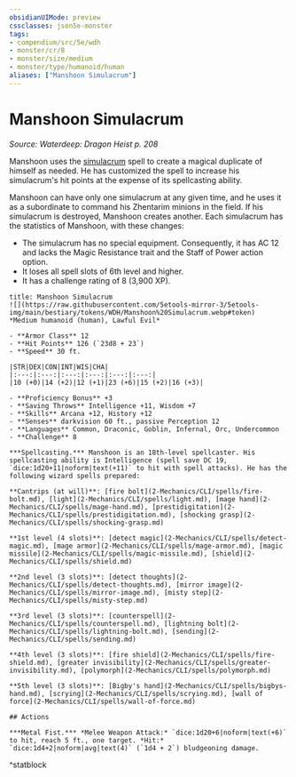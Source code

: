 ```yaml
---
obsidianUIMode: preview
cssclasses: json5e-monster
tags:
- compendium/src/5e/wdh
- monster/cr/8
- monster/size/medium
- monster/type/humanoid/human
aliases: ["Manshoon Simulacrum"]
---
```

# Manshoon Simulacrum
*Source: Waterdeep: Dragon Heist p. 208*  

Manshoon uses the [simulacrum](2-Mechanics/CLI/spells/simulacrum.md) spell to create a magical duplicate of himself as needed. He has customized the spell to increase his simulacrum's hit points at the expense of its spellcasting ability.

Manshoon can have only one simulacrum at any given time, and he uses it as a subordinate to command his Zhentarim minions in the field. If his simulacrum is destroyed, Manshoon creates another. Each simulacrum has the statistics of Manshoon, with these changes:

- The simulacrum has no special equipment. Consequently, it has AC 12 and lacks the Magic Resistance trait and the Staff of Power action option.  
- It loses all spell slots of 6th level and higher.  
- It has a challenge rating of 8 (3,900 XP).  

```ad-statblock
title: Manshoon Simulacrum
![](https://raw.githubusercontent.com/5etools-mirror-3/5etools-img/main/bestiary/tokens/WDH/Manshoon%20Simulacrum.webp#token)
*Medium humanoid (human), Lawful Evil*

- **Armor Class** 12
- **Hit Points** 126 (`23d8 + 23`)
- **Speed** 30 ft.

|STR|DEX|CON|INT|WIS|CHA|
|:---:|:---:|:---:|:---:|:---:|:---:|
|10 (+0)|14 (+2)|12 (+1)|23 (+6)|15 (+2)|16 (+3)|

- **Proficiency Bonus** +3
- **Saving Throws** Intelligence +11, Wisdom +7
- **Skills** Arcana +12, History +12
- **Senses** darkvision 60 ft., passive Perception 12
- **Languages** Common, Draconic, Goblin, Infernal, Orc, Undercommon
- **Challenge** 8

***Spellcasting.*** Manshoon is an 18th-level spellcaster. His spellcasting ability is Intelligence (spell save DC 19, `dice:1d20+11|noform|text(+11)` to hit with spell attacks). He has the following wizard spells prepared:

**Cantrips (at will)**: [fire bolt](2-Mechanics/CLI/spells/fire-bolt.md), [light](2-Mechanics/CLI/spells/light.md), [mage hand](2-Mechanics/CLI/spells/mage-hand.md), [prestidigitation](2-Mechanics/CLI/spells/prestidigitation.md), [shocking grasp](2-Mechanics/CLI/spells/shocking-grasp.md)

**1st level (4 slots)**: [detect magic](2-Mechanics/CLI/spells/detect-magic.md), [mage armor](2-Mechanics/CLI/spells/mage-armor.md), [magic missile](2-Mechanics/CLI/spells/magic-missile.md), [shield](2-Mechanics/CLI/spells/shield.md)

**2nd level (3 slots)**: [detect thoughts](2-Mechanics/CLI/spells/detect-thoughts.md), [mirror image](2-Mechanics/CLI/spells/mirror-image.md), [misty step](2-Mechanics/CLI/spells/misty-step.md)

**3rd level (3 slots)**: [counterspell](2-Mechanics/CLI/spells/counterspell.md), [lightning bolt](2-Mechanics/CLI/spells/lightning-bolt.md), [sending](2-Mechanics/CLI/spells/sending.md)

**4th level (3 slots)**: [fire shield](2-Mechanics/CLI/spells/fire-shield.md), [greater invisibility](2-Mechanics/CLI/spells/greater-invisibility.md), [polymorph](2-Mechanics/CLI/spells/polymorph.md)

**5th level (3 slots)**: [Bigby's hand](2-Mechanics/CLI/spells/bigbys-hand.md), [scrying](2-Mechanics/CLI/spells/scrying.md), [wall of force](2-Mechanics/CLI/spells/wall-of-force.md)

## Actions

***Metal Fist.*** *Melee Weapon Attack:* `dice:1d20+6|noform|text(+6)` to hit, reach 5 ft., one target. *Hit:* `dice:1d4+2|noform|avg|text(4)` (`1d4 + 2`) bludgeoning damage.
```
^statblock